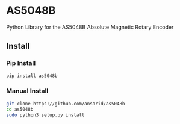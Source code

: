# AS5048B
Python Library for the AS5048B Absolute Magnetic Rotary Encoder

## Install

### Pip Install

```bash
pip install as5048b
```

### Manual Install

```bash
git clone https://github.com/ansarid/as5048b
cd as5048b
sudo python3 setup.py install
```
